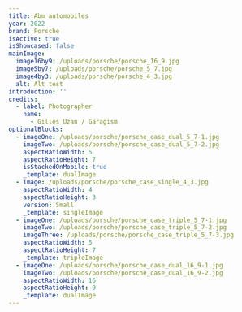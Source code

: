 ```yaml
---
title: Abm automobiles
year: 2022
brand: Porsche
isActive: true
isShowcased: false
mainImage:
  image16by9: /uploads/porsche/porsche_16_9.jpg
  image5by7: /uploads/porsche/porsche_5_7.jpg
  image4by3: /uploads/porsche/porsche_4_3.jpg
  alt: Alt test
introduction: ''
credits:
  - label: Photographer
    name:
      - Gilles Uzan / Garagism
optionalBlocks:
  - imageOne: /uploads/porsche/porsche_case_dual_5_7-1.jpg
    imageTwo: /uploads/porsche/porsche_case_dual_5_7-2.jpg
    aspectRatioWidth: 5
    aspectRatioHeight: 7
    isStackedOnMobile: true
    _template: dualImage
  - image: /uploads/porsche/porsche_case_single_4_3.jpg
    aspectRatioWidth: 4
    aspectRatioHeight: 3
    version: Small
    _template: singleImage
  - imageOne: /uploads/porsche/porsche_case_triple_5_7-1.jpg
    imageTwo: /uploads/porsche/porsche_case_triple_5_7-2.jpg
    imageThree: /uploads/porsche/porsche_case_triple_5_7-3.jpg
    aspectRatioWidth: 5
    aspectRatioHeight: 7
    _template: tripleImage
  - imageOne: /uploads/porsche/porsche_case_dual_16_9-1.jpg
    imageTwo: /uploads/porsche/porsche_case_dual_16_9-2.jpg
    aspectRatioWidth: 16
    aspectRatioHeight: 9
    _template: dualImage
---
```


